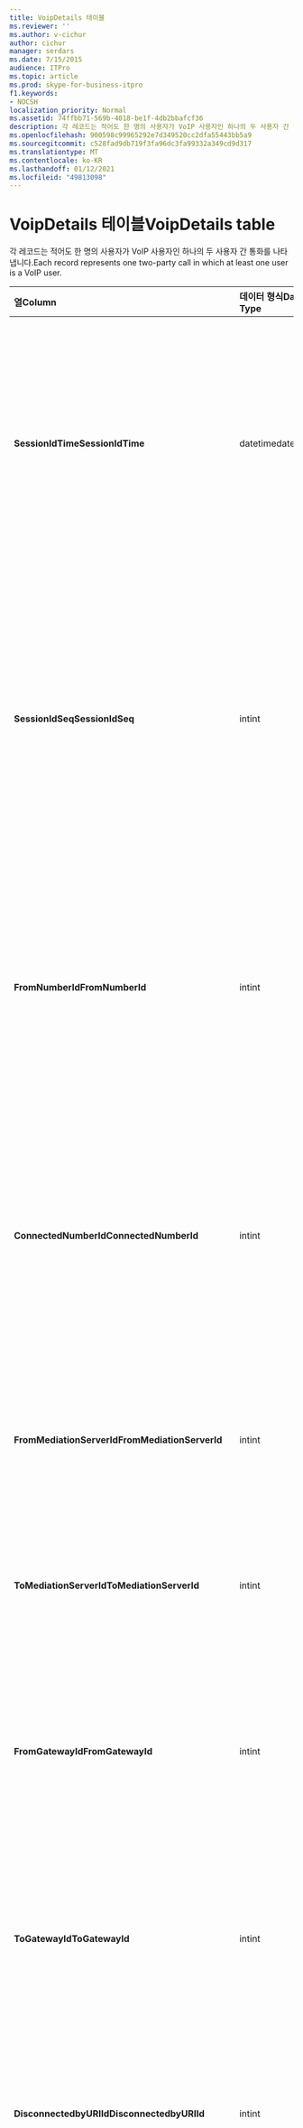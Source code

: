 ```yaml
---
title: VoipDetails 테이블
ms.reviewer: ''
ms.author: v-cichur
author: cichur
manager: serdars
ms.date: 7/15/2015
audience: ITPro
ms.topic: article
ms.prod: skype-for-business-itpro
f1.keywords:
- NOCSH
localization_priority: Normal
ms.assetid: 74ffbb71-569b-4018-be1f-4db2bbafcf36
description: 각 레코드는 적어도 한 명의 사용자가 VoIP 사용자인 하나의 두 사용자 간 통화를 나타냅니다.
ms.openlocfilehash: 900598c99965292e7d349520cc2dfa55443bb5a9
ms.sourcegitcommit: c528fad9db719f3fa96dc3fa99332a349cd9d317
ms.translationtype: MT
ms.contentlocale: ko-KR
ms.lasthandoff: 01/12/2021
ms.locfileid: "49813098"
---
```

# <a name="voipdetails-table"></a><span data-ttu-id="23bf4-103">VoipDetails 테이블</span><span class="sxs-lookup"><span data-stu-id="23bf4-103">VoipDetails table</span></span>
 
<span data-ttu-id="23bf4-104">각 레코드는 적어도 한 명의 사용자가 VoIP 사용자인 하나의 두 사용자 간 통화를 나타냅니다.</span><span class="sxs-lookup"><span data-stu-id="23bf4-104">Each record represents one two-party call in which at least one user is a VoIP user.</span></span>
  
|<span data-ttu-id="23bf4-105">**열**</span><span class="sxs-lookup"><span data-stu-id="23bf4-105">**Column**</span></span>|<span data-ttu-id="23bf4-106">**데이터 형식**</span><span class="sxs-lookup"><span data-stu-id="23bf4-106">**Data Type**</span></span>|<span data-ttu-id="23bf4-107">**키/인덱스**</span><span class="sxs-lookup"><span data-stu-id="23bf4-107">**Key/Index**</span></span>|<span data-ttu-id="23bf4-108">**세부 정보**</span><span class="sxs-lookup"><span data-stu-id="23bf4-108">**Details**</span></span>|
|:-----|:-----|:-----|:-----|
|<span data-ttu-id="23bf4-109">**SessionIdTime**</span><span class="sxs-lookup"><span data-stu-id="23bf4-109">**SessionIdTime**</span></span> <br/> |<span data-ttu-id="23bf4-110">datetime</span><span class="sxs-lookup"><span data-stu-id="23bf4-110">datetime</span></span>  <br/> |<span data-ttu-id="23bf4-111">Primary</span><span class="sxs-lookup"><span data-stu-id="23bf4-111">Primary</span></span>  <br/> |<span data-ttu-id="23bf4-112">세션 요청 시간입니다.</span><span class="sxs-lookup"><span data-stu-id="23bf4-112">Time of session request.</span></span> <span data-ttu-id="23bf4-113">**SessionIdSeq** 와 함께 세션을 고유하게 식별하기 위해 사용됩니다.</span><span class="sxs-lookup"><span data-stu-id="23bf4-113">Used in conjunction with **SessionIdSeq** to uniquely identify a session.</span></span> <span data-ttu-id="23bf4-114">자세한 내용은 [비즈니스용 Skype 서버 2015의 Dialogs](dialogs.md) 테이블을 참조하세요.</span><span class="sxs-lookup"><span data-stu-id="23bf4-114">See the [Dialogs table in Skype for Business Server 2015](dialogs.md) for more information.</span></span> <br/> |
|<span data-ttu-id="23bf4-115">**SessionIdSeq**</span><span class="sxs-lookup"><span data-stu-id="23bf4-115">**SessionIdSeq**</span></span> <br/> |<span data-ttu-id="23bf4-116">int</span><span class="sxs-lookup"><span data-stu-id="23bf4-116">int</span></span>  <br/> |<span data-ttu-id="23bf4-117">Primary</span><span class="sxs-lookup"><span data-stu-id="23bf4-117">Primary</span></span>  <br/> |<span data-ttu-id="23bf4-118">세션을 식별하기 위한 ID 번호입니다.</span><span class="sxs-lookup"><span data-stu-id="23bf4-118">ID number to identify the session.</span></span> <span data-ttu-id="23bf4-119">**SessionIdTime** 과 함께 세션을 고유하게 식별하기 위해 사용됩니다.</span><span class="sxs-lookup"><span data-stu-id="23bf4-119">Used in conjunction with **SessionIdTime** to uniquely identify a session.</span></span> <span data-ttu-id="23bf4-120">자세한 내용은 [비즈니스용 Skype 서버 2015의 Dialogs](dialogs.md) 테이블을 참조하세요.</span><span class="sxs-lookup"><span data-stu-id="23bf4-120">See the [Dialogs table in Skype for Business Server 2015](dialogs.md) for more information.</span></span> <br/> |
|<span data-ttu-id="23bf4-121">**FromNumberId**</span><span class="sxs-lookup"><span data-stu-id="23bf4-121">**FromNumberId**</span></span> <br/> |<span data-ttu-id="23bf4-122">int</span><span class="sxs-lookup"><span data-stu-id="23bf4-122">int</span></span>  <br/> |<span data-ttu-id="23bf4-123">외계인</span><span class="sxs-lookup"><span data-stu-id="23bf4-123">Foreign</span></span>  <br/> |<span data-ttu-id="23bf4-124">발신자의 **PhoneId** 입니다.</span><span class="sxs-lookup"><span data-stu-id="23bf4-124">**PhoneId** of the caller.</span></span> <span data-ttu-id="23bf4-125">자세한 내용은 [Phones 테이블을](phones.md) 참조하십시오.</span><span class="sxs-lookup"><span data-stu-id="23bf4-125">See the [Phones table](phones.md) for more information.</span></span> <span data-ttu-id="23bf4-126">NULL이 아니고 **FromGatewayId** 가 NULL이 아니면 발신자가 PSTN 사용자입니다.</span><span class="sxs-lookup"><span data-stu-id="23bf4-126">If not NULL and **FromGatewayId** is not NULL, then the caller was a PSTN user.</span></span> <br/> |
|<span data-ttu-id="23bf4-127">**ConnectedNumberId**</span><span class="sxs-lookup"><span data-stu-id="23bf4-127">**ConnectedNumberId**</span></span> <br/> |<span data-ttu-id="23bf4-128">int</span><span class="sxs-lookup"><span data-stu-id="23bf4-128">int</span></span>  <br/> |<span data-ttu-id="23bf4-129">외계인</span><span class="sxs-lookup"><span data-stu-id="23bf4-129">Foreign</span></span>  <br/> |<span data-ttu-id="23bf4-130">통화 수신자의 **PhoneId** 입니다.</span><span class="sxs-lookup"><span data-stu-id="23bf4-130">**PhoneId** of the call receiver.</span></span> <span data-ttu-id="23bf4-131">자세한 내용은 [Phones 테이블을](phones.md) 참조하십시오.</span><span class="sxs-lookup"><span data-stu-id="23bf4-131">See the [Phones table](phones.md) for more information.</span></span> <span data-ttu-id="23bf4-132">NULL이 아니고 **ToGatewayId** 가 NULL이 아니면 통화 수신자가 PSTN 사용자입니다.</span><span class="sxs-lookup"><span data-stu-id="23bf4-132">If not NULL and **ToGatewayId** is not NULL, then the call receiver was a PSTN user.</span></span> <br/> |
|<span data-ttu-id="23bf4-133">**FromMediationServerId**</span><span class="sxs-lookup"><span data-stu-id="23bf4-133">**FromMediationServerId**</span></span> <br/> |<span data-ttu-id="23bf4-134">int</span><span class="sxs-lookup"><span data-stu-id="23bf4-134">int</span></span>  <br/> |<span data-ttu-id="23bf4-135">외계인</span><span class="sxs-lookup"><span data-stu-id="23bf4-135">Foreign</span></span>  <br/> |<span data-ttu-id="23bf4-136">통화의 발신측 중재 서버입니다.</span><span class="sxs-lookup"><span data-stu-id="23bf4-136">The Mediation Server the call is coming from.</span></span> <span data-ttu-id="23bf4-137">자세한 내용은 [MediationServers 테이블을](mediationservers.md) 참조하세요.</span><span class="sxs-lookup"><span data-stu-id="23bf4-137">See the [MediationServers table](mediationservers.md) for more information.</span></span> <br/> |
|<span data-ttu-id="23bf4-138">**ToMediationServerId**</span><span class="sxs-lookup"><span data-stu-id="23bf4-138">**ToMediationServerId**</span></span> <br/> |<span data-ttu-id="23bf4-139">int</span><span class="sxs-lookup"><span data-stu-id="23bf4-139">int</span></span>  <br/> |<span data-ttu-id="23bf4-140">외계인</span><span class="sxs-lookup"><span data-stu-id="23bf4-140">Foreign</span></span>  <br/> |<span data-ttu-id="23bf4-141">통화의 수신측 중재 서버입니다.</span><span class="sxs-lookup"><span data-stu-id="23bf4-141">The Mediation Server called is going to.</span></span> <span data-ttu-id="23bf4-142">자세한 내용은 [MediationServers 테이블을](mediationservers.md) 참조하세요.</span><span class="sxs-lookup"><span data-stu-id="23bf4-142">See the [MediationServers table](mediationservers.md) for more information.</span></span> <br/> |
|<span data-ttu-id="23bf4-143">**FromGatewayId**</span><span class="sxs-lookup"><span data-stu-id="23bf4-143">**FromGatewayId**</span></span> <br/> |<span data-ttu-id="23bf4-144">int</span><span class="sxs-lookup"><span data-stu-id="23bf4-144">int</span></span>  <br/> |<span data-ttu-id="23bf4-145">외계인</span><span class="sxs-lookup"><span data-stu-id="23bf4-145">Foreign</span></span>  <br/> |<span data-ttu-id="23bf4-146">통화의 발신측 게이트웨이입니다.</span><span class="sxs-lookup"><span data-stu-id="23bf4-146">Gateway the call is coming from.</span></span> <span data-ttu-id="23bf4-147">자세한 내용은 [비즈니스용 Skype 서버 2015의 Gateways](gateways.md) 테이블을 참조하세요.</span><span class="sxs-lookup"><span data-stu-id="23bf4-147">See the [Gateways table in Skype for Business Server 2015](gateways.md) for more information.</span></span> <br/> |
|<span data-ttu-id="23bf4-148">**ToGatewayId**</span><span class="sxs-lookup"><span data-stu-id="23bf4-148">**ToGatewayId**</span></span> <br/> |<span data-ttu-id="23bf4-149">int</span><span class="sxs-lookup"><span data-stu-id="23bf4-149">int</span></span>  <br/> |<span data-ttu-id="23bf4-150">외계인</span><span class="sxs-lookup"><span data-stu-id="23bf4-150">Foreign</span></span>  <br/> |<span data-ttu-id="23bf4-151">통화의 수신측 게이트웨이입니다.</span><span class="sxs-lookup"><span data-stu-id="23bf4-151">Gateway the call is going to.</span></span> <span data-ttu-id="23bf4-152">자세한 내용은 [비즈니스용 Skype 서버 2015의 Gateways](gateways.md) 테이블을 참조하세요.</span><span class="sxs-lookup"><span data-stu-id="23bf4-152">See the [Gateways table in Skype for Business Server 2015](gateways.md) for more information.</span></span> <br/> |
|<span data-ttu-id="23bf4-153">**DisconnectedbyURIId**</span><span class="sxs-lookup"><span data-stu-id="23bf4-153">**DisconnectedbyURIId**</span></span> <br/> |<span data-ttu-id="23bf4-154">int</span><span class="sxs-lookup"><span data-stu-id="23bf4-154">int</span></span>  <br/> |<span data-ttu-id="23bf4-155">외계인</span><span class="sxs-lookup"><span data-stu-id="23bf4-155">Foreign</span></span>  <br/> |<span data-ttu-id="23bf4-156">사용자가 URI를 갖고 있는 경우 통화 연결을 끊은 사용자의 URI입니다.</span><span class="sxs-lookup"><span data-stu-id="23bf4-156">URI of the user who disconnected the call, if the user has a URI.</span></span> <span data-ttu-id="23bf4-157">자세한 내용은 [Users 테이블을](users.md) 참조하십시오.</span><span class="sxs-lookup"><span data-stu-id="23bf4-157">See the [Users table](users.md) for more information.</span></span> <br/> |
|<span data-ttu-id="23bf4-158">**DisconnectedbyPhoneId**</span><span class="sxs-lookup"><span data-stu-id="23bf4-158">**DisconnectedbyPhoneId**</span></span> <br/> |<span data-ttu-id="23bf4-159">int</span><span class="sxs-lookup"><span data-stu-id="23bf4-159">int</span></span>  <br/> |<span data-ttu-id="23bf4-160">외계인</span><span class="sxs-lookup"><span data-stu-id="23bf4-160">Foreign</span></span>  <br/> |<span data-ttu-id="23bf4-161">전화에서 연결을 끊은 경우 통화 연결을 끊은 전화의 ID입니다.</span><span class="sxs-lookup"><span data-stu-id="23bf4-161">ID of the phone that disconnected the call was disconnected from a phone.</span></span> <span data-ttu-id="23bf4-162">자세한 내용은 [Phones 테이블을](phones.md) 참조하십시오.</span><span class="sxs-lookup"><span data-stu-id="23bf4-162">See the [Phones table](phones.md) for more information.</span></span> <br/> |
|<span data-ttu-id="23bf4-163">**LastModifiedTime**</span><span class="sxs-lookup"><span data-stu-id="23bf4-163">**LastModifiedTime**</span></span> <br/> |<span data-ttu-id="23bf4-164">Datetime</span><span class="sxs-lookup"><span data-stu-id="23bf4-164">Datetime</span></span>  <br/> ||<span data-ttu-id="23bf4-165">모니터링 서비스의 내부 사용 용도</span><span class="sxs-lookup"><span data-stu-id="23bf4-165">For internal use by the Monitoring service.</span></span>  <br/> <span data-ttu-id="23bf4-166">이 필드는 비즈니스용 Skype 서버 2015에서 도입했습니다.</span><span class="sxs-lookup"><span data-stu-id="23bf4-166">This field was introduced in Skype for Business Server 2015.</span></span>  <br/> |
   

